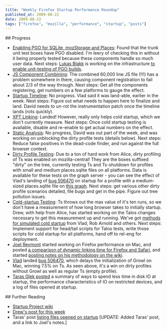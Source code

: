 ```yaml
---
title: "Weekly Firefox Startup Performance Roundup"
published_at: 2009-08-22
date: 2009-08-22
tags: ["firefox", "mozilla", "performance", "startup", "posts"]
---
```

\#\# Progress

*   [Enabling PGO for SQLite, mozStorage and Places](https://bugzilla.mozilla.org/show_bug.cgi?id=419893): Found that the trunk unit test boxes have PGO disabled. I'm leery of checking this in without it being properly tested because these components handle so much user data. Next steps: [Lukas Blakk](http://backinblakk.blogspot.com/) is working on the infrastructure [to enable unit-testing of PGO builds](https://bugzilla.mozilla.org/show_bug.cgi?id=486783).
*   [JS Component  Combining](https://bugzilla.mozilla.org/show_bug.cgi?id=507038): The combined 60,000 line JS file (!!!) has a problem somewhere  in there, causing component registration to fail about 2/3 of the way through. Next steps: Get all the components registering, get numbers on  a few platforms to gauge the effect.
*   [Startup Timeline](https://bugzilla.mozilla.org/show_bug.cgi?id=480735): No progress. Vlad said it was land-able, earlier in the week. Next steps: Figure out what needs to happen here to finalize and land. David needs to un-rot the instrumentation patch once the timeline lands (rots quickly).
*   [XPT Linking](https://bugzilla.mozilla.org/show_bug.cgi?id=510309): Landed! However, really only helps cold startup, which we don't currently measure. Next steps: Once cold startup testing is available, disable and re-enable to get actual numbers on the effect.
*   [Static  Analysis](https://bugzilla.mozilla.org/show_bug.cgi?id=506128): No progress, David was out part of the week, and was  working on unblocking the dirty profile tests (details below). Next  steps: Reduce false positives in the dead-code finder, and run against  the full browser context.
*   [Dirty Profile Testing](https://bugzilla.mozilla.org/show_bug.cgi?id=414660): Due to a ton of hard work from Alice, dirty profiling of Ts was enabled on mozilla-central! They are the boxes suffixed "dirty" on the tree, currently testing Ts and Ts-shutdown for profiles with small and medium places.sqlite files on all platforms. Data is available for these tests on the graph server - you can see the effect of Vlad's landing of [bug 506470](https://bugzilla.mozilla.org/show_bug.cgi?id=506470) on startup for a profile with a medium-sized places.sqlite file on [this graph](http://graphs.mozilla.org/\#tests=[\{\%22test\%22:\%2253\%22,\%22branch\%22:\%221\%22,\%22machine\%22:\%22170\%22\},\{\%22test\%22:\%2253\%22,\%22branch\%22:\%221\%22,\%22machine\%22:\%22171\%22\},\{\%22test\%22:\%2253\%22,\%22branch\%22:\%221\%22,\%22machine\%22:\%22172\%22\},\{\%22test\%22:\%2253\%22,\%22branch\%22:\%221\%22,\%22machine\%22:\%22173\%22\},\{\%22test\%22:\%2253\%22,\%22branch\%22:\%221\%22,\%22machine\%22:\%22174\%22\},\{\%22test\%22:\%2253\%22,\%22branch\%22:\%221\%22,\%22machine\%22:\%22175\%22\},\{\%22test\%22:\%2253\%22,\%22branch\%22:\%221\%22,\%22machine\%22:\%22176\%22\},\{\%22test\%22:\%2253\%22,\%22branch\%22:\%221\%22,\%22machine\%22:\%22177\%22\},\{\%22test\%22:\%2253\%22,\%22branch\%22:\%221\%22,\%22machine\%22:\%22178\%22\},\{\%22test\%22:\%2253\%22,\%22branch\%22:\%221\%22,\%22machine\%22:\%22179\%22\},\{\%22test\%22:\%2253\%22,\%22branch\%22:\%221\%22,\%22machine\%22:\%22181\%22\},\{\%22test\%22:\%2253\%22,\%22branch\%22:\%221\%22,\%22machine\%22:\%22182\%22\}]). Next steps: get various other dirty profile scenarios detailed, file bugs and get in the pipe. Figure out tree pollution issues.
*   [Cold-startup Testing](https://bugzilla.mozilla.org/show_bug.cgi?id=510587): Ts throws out the max value of it's ten runs, so we don't have a measurement of how long browser takes to initially startup. Drew, with help from Alice, has started working on the Talos changes necessary to get this measurement up and running. We've got [methods for simulated cold startup](https://wiki.mozilla.org/Firefox/Sprints/Startup_Time_Improvements\#Tips.2C_Tools) from Vlad, Rob Arnold and others[](https://wiki.mozilla.org/Firefox/Projects/Startup_Time_Improvements_Notes\#Rob_Arnold_notes_on_simulated_cold_startup_on_Windows). Next steps: Implement support for head/tail scripts for Talos tests, write those scripts for cold startup for all platforms, hand off to rel-eng for deployment.
*   [Joel  Reymont](http://wagerlabs.com/) started working on Firefox performance on Mac, and posted [a  comparison of dynamic linking time for Firefox and Safari](http://wagerlabs.com/post/168237170/faster-mac-firefox), and started [posting notes on his methodology on the wiki](https://wiki.mozilla.org/Firefox/Projects/Startup_Time_Improvements/joelr_notes).
*   [Vlad](http://blog.vlad1.com/) landed [bug 506470](https://bugzilla.mozilla.org/show_bug.cgi?id=506470), which delays the initialization of Growl on Mac, winning 7.5\% on Ts. As seen above, it's a win on dirty profiles without Growl as well as regular Ts (empty profile).
*   [Taras Glek posted](http://blog.mozilla.com/tglek/2009/08/20/cleaning-up-startup-disk-io/\#more-173) a summary of ways to spend less time in disk IO at startup, the performance characteristics of IO on restricted devices, and a log of files opened at startup.

\#\# Further Reading

*   [Startup Project wiki](https://wiki.mozilla.org/Firefox/Sprints/Startup_Time_Improvements)
*   [Drew's post for this week](http://blog.mozilla.com/adw/2009/08/21/firefox-startup-2/)
*   Taras' post [listing files opened on startup](http://blog.mozilla.com/tglek/2009/08/20/cleaning-up-startup-disk-io/\#more-173)
[UPDATE: Added Taras' post, and a link to Joel's notes.]